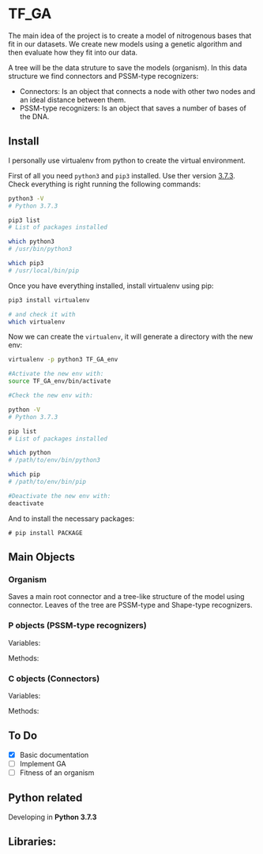 # TF_GA

The main idea of the project is to create a model of nitrogenous bases that fit in our datasets. We create new models using a genetic algorithm and then evaluate how they fit into our data.

A tree will be the data struture to save the models (organism). In this data structure we find connectors and PSSM-type recognizers:

- Connectors: Is an object that connects a node with other two nodes and an ideal distance between them.
- PSSM-type recognizers: Is an object that saves a number of bases of the DNA.
## Install

I personally use virtualenv from python to create the virtual environment.

First of all you need `python3` and `pip3` installed. Use ther version [3.7.3](https://www.python.org/downloads/).
Check everything is right running the following commands:
```bash
python3 -V
# Python 3.7.3

pip3 list
# List of packages installed

which python3
# /usr/bin/python3

which pip3
# /usr/local/bin/pip

```

Once you have everything installed, install virtualenv using pip:
```bash
pip3 install virtualenv

# and check it with 
which virtualenv
``` 

Now we can create the `virtualenv`, it will generate a directory with the new env:
```bash
virtualenv -p python3 TF_GA_env

#Activate the new env with:
source TF_GA_env/bin/activate

#Check the new env with:

python -V
# Python 3.7.3

pip list
# List of packages installed

which python
# /path/to/env/bin/python3

which pip
# /path/to/env/bin/pip

#Deactivate the new env with:
deactivate

```
And to install the necessary packages:
```
# pip install PACKAGE
```

## Main Objects

### Organism

Saves a main root connector and a tree-like structure of the model using connector. Leaves of the tree are PSSM-type and Shape-type recognizers.

### P objects (PSSM-type recognizers)

Variables:

Methods:


### C objects (Connectors)

Variables:

Methods:


## To Do
- [x] Basic documentation
- [ ] Implement GA
- [ ] Fitness of an organism

## Python related

Developing in 
**Python 3.7.3** 

Libraries:
- 

